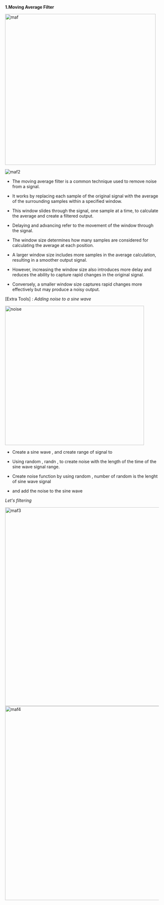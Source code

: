 **1.Moving Average Filter**

<img width="493" alt="maf" src="https://github.com/PeerawatAltoTechCourse/MATLAB-DSP/assets/132571902/814a355d-b261-433a-b183-3e435af461a7">

![maf2](https://github.com/PeerawatAltoTechCourse/MATLAB-DSP/assets/132571902/dce97516-814e-4de1-a987-0a9ae641816b)


- The moving average filter is a common technique used to remove noise from a signal.

- It works by replacing each sample of the original signal with the average of the surrounding samples within a specified window.

- This window slides through the signal, one sample at a time, to calculate the average and create a filtered output.

- Delaying and advancing refer to the movement of the window through the signal.

- The window size determines how many samples are considered for calculating the average at each position.

- A larger window size includes more samples in the average calculation, resulting in a smoother output signal.

- However, increasing the window size also introduces more delay and reduces the ability to capture rapid changes in the original signal.

- Conversely, a smaller window size captures rapid changes more effectively but may produce a noisy output.

[Extra Tools] : _Adding noise to a sine wave_

<img width="455" alt="noise" src="https://github.com/PeerawatAltoTechCourse/MATLAB-DSP/assets/132571902/6f929d4f-6654-423f-91d4-5e99e4bc66a1">


- Create a sine wave , and create range of signal to

- Using random , randn , to create noise with the length of the time of the sine wave signal range.

- Create noise function by using random , number of random is the lenght of sine wave signal
  
- and add the noise to the sine wave

_Let's filtering_


<img width="649" alt="maf3" src="https://github.com/PeerawatAltoTechCourse/MATLAB-DSP/assets/132571902/c557727c-f613-4b12-9901-d7e07295e663">


<img width="634" alt="maf4" src="https://github.com/PeerawatAltoTechCourse/MATLAB-DSP/assets/132571902/fcd31eb3-3100-4cdd-a19d-975904bba36e">







